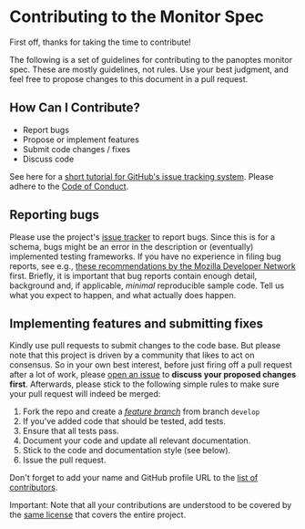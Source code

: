 # Contributing to the Monitor Spec

First off, thanks for taking the time to contribute!

The following is a set of guidelines for contributing to the panoptes monitor spec. 
These are mostly guidelines, not rules. Use your best judgment, and feel free to propose changes to this document in a pull request.

## How Can I Contribute?

- Report bugs
- Propose or implement features
- Submit code changes / fixes
- Discuss code

See here for a [short tutorial for GitHub's issue tracking system](https://guides.github.com/features/issues/).
Please adhere to the [Code of Conduct](CODE_OF_CONDUCT.md).

## Reporting bugs

Please use the project's
[issue tracker](https://github.com/panoptes-organization/monitor-schema/issues) to report bugs. 
Since this is for a schema, bugs might be an error in the description or (eventually) implemented testing frameworks.
If you have no experience in filing bug reports, see e.g.,
[these recommendations by the Mozilla Developer Network](https://developer.mozilla.org/en-US/docs/Mozilla/QA/Bug_writing_guidelines)
first. Briefly, it is important that bug reports contain enough detail, background and, if applicable, _minimal_ reproducible sample code. 
Tell us what you expect to happen, and what actually does happen.

## Implementing features and submitting fixes

Kindly use pull requests to submit changes to the code base. But please note
that this project is driven by a community that likes to act on consensus. So
in your own best interest, before just firing off a pull request after a lot of
work, please [open an issue](https://github.com/panoptes-organization/monitor-schema/issues)
to **discuss your proposed changes first**. Afterwards, please stick to the
following simple rules to make sure your pull request will indeed be merged:


1. Fork the repo and create a [_feature
   branch_](https://datasift.github.io/gitflow/IntroducingGitFlow.html) from
   branch `develop`
2. If you've added code that should be tested, add tests.
3. Ensure that all tests pass.
4. Document your code and update all relevant documentation.
5. Stick to the code and documentation style (see below).
6. Issue the pull request.

Don't forget to add your name and GitHub profile URL to the [list of contributors](CONTRIBUTORS.md).

Important: Note that all your contributions are understood to be covered by the
[same license](../LICENSE) that covers the entire project.

